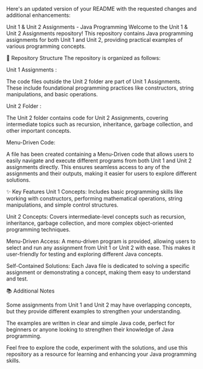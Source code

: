 
Here's an updated version of your README with the requested changes and additional enhancements:

Unit 1 & Unit 2 Assignments - Java Programming
Welcome to the Unit 1 & Unit 2 Assignments repository! This repository contains Java programming assignments for both Unit 1 and Unit 2, providing practical examples of various programming concepts.


📂 Repository Structure
The repository is organized as follows:


Unit 1 Assignments : 

The code files outside the Unit 2 folder are part of Unit 1 Assignments. These include foundational programming practices like constructors, string manipulations, and basic operations.

Unit 2 Folder : 

The Unit 2 folder contains code for Unit 2 Assignments, covering intermediate topics such as recursion, inheritance, garbage collection, and other important concepts.

Menu-Driven Code:

A file has been created containing a Menu-Driven code that allows users to easily navigate and execute different programs from both Unit 1 and Unit 2 assignments directly. This ensures seamless access to any of the assignments and their outputs, making it easier for users to explore different solutions.


✨ Key Features
Unit 1 Concepts: Includes basic programming skills like working with constructors, performing mathematical operations, string manipulations, and simple control structures.


Unit 2 Concepts: Covers intermediate-level concepts such as recursion, inheritance, garbage collection, and more complex object-oriented programming techniques.


Menu-Driven Access: A menu-driven program is provided, allowing users to select and run any assignment from Unit 1 or Unit 2 with ease. This makes it user-friendly for testing and exploring different Java concepts.


Self-Contained Solutions: Each Java file is dedicated to solving a specific assignment or demonstrating a concept, making them easy to understand and test.


📚 Additional Notes

Some assignments from Unit 1 and Unit 2 may have overlapping concepts, but they provide different examples to strengthen your understanding.

The examples are written in clear and simple Java code, perfect for beginners or anyone looking to strengthen their knowledge of Java programming.

Feel free to explore the code, experiment with the solutions, and use this repository as a resource for learning and enhancing your Java programming skills.
